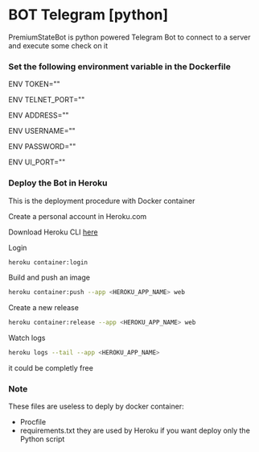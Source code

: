 # BOT Telegram [python]

PremiumStateBot is python powered Telegram Bot to connect to a server and execute some check on it

### Set the following environment variable in the Dockerfile

ENV TOKEN="<TELEGRAM BOT TOKEN>"
 
ENV TELNET_PORT="<PORT TO CHECK>"
 
ENV ADDRESS="<IP ADDRESS OR HOSTNAME>"
 
ENV USERNAME="<USERNAME>"

ENV PASSWORD="<PASSWORD>"
 
ENV UI_PORT="<UI PORT of the web service>"

### Deploy the Bot in Heroku

This is the deployment procedure with Docker container

Create a personal account in Heroku.com

Download Heroku CLI [here](https://devcenter.heroku.com/articles/heroku-cli)

Login
```sh
heroku container:login
```
Build and push an image
```sh
heroku container:push --app <HEROKU_APP_NAME> web
```
Create a new release
```sh
heroku container:release --app <HEROKU_APP_NAME> web
```
Watch logs
```sh
heroku logs --tail --app <HEROKU_APP_NAME>
```

it could be completly free


### Note
These files are useless to deply by docker container:
 - Procfile 
 - requirements.txt 
they are used by Heroku if you want deploy only the Python script
